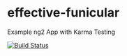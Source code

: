 # effective-funicular

Example ng2 App with Karma Testing

[![Build Status](https://travis-ci.org/arroyolabs-blog/effective-funicular.svg?branch=master)](https://travis-ci.org/saarmstrong/effective-funicular)
